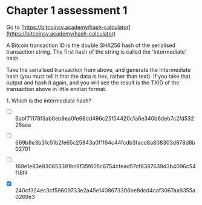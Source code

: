 # Chapter 1 assessment 1

Go to [https://bitcoinsv.academy/hash-calculator](https://bitcoinsv.academy/hash-calculator)

A Bitcoin transaction ID is the double SHA256 hash of the serialised transaction string. The first hash of the string is called the 'intermediate' hash.

Take the serialised transaction from above, and generate the intermediate hash (you must tell it that the data is hex, rather than text). If you take that output and hash it again, and you will see the result is the TXID of the transaction above in little endian format.

1\. Which is the intermediate hash?

* [ ] 6abf71178f3ab0eb9ea0fe98dd496c25f54420c1a6e340b6deb7c2fd53226aea
* [ ] 669b8e3b31c51b2fe65c25943a0f1f64c44fcdb3facd8a808303d878d8b02701
* [ ] 169e1e83e930853391bc6f35f605c6754cfead57cf8387639d3b4096c54f18f4
* [x] 240cf324ec3cf59609733e2a45e1408673306be8dcd4caf3067aa9355a0269e3

